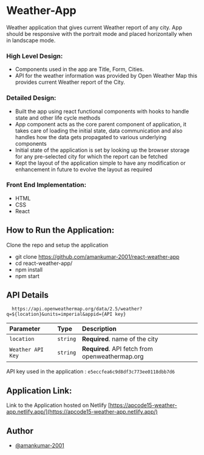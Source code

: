 
# Weather-App

Weather application that gives current Weather report of any city.
App should be responsive with the portrait mode and placed horizontally when in landscape mode.


### High Level Design:

- Components used in the app are Title, Form, Cities.
- API for the weather information was provided by Open Weather Map this provides current Weather report of the City.

### Detailed Design:

- Built the app using react functional components with hooks to handle state and other life cycle methods
- App component acts as the core parent component of application, it takes care of loading the initial state, data communication and also handles how the data gets propagated to various underlying components
- Initial state of the application is set by looking up the browser storage for any pre-selected city for which the report can be fetched
- Kept the layout of the application simple to have any modification or enhancement in future to evolve the layout as required

### Front End Implementation:

- HTML
- CSS
- React



## How to Run the Application:

Clone the repo and setup the application

- git clone https://github.com/amankumar-2001/react-weather-app
- cd react-weather-app/
- npm install
- npm start

## API Details

```
  https://api.openweathermap.org/data/2.5/weather?q=${location}&units=imperial&appid={API key}
```

| Parameter        | Type     | Description                       |
| :--------------  | :------- | :-------------------------------- |
| `location`       | `string` | **Required**. name of the city    |
| `Weather API Key`| `string` | **Required**. API fetch from openweathermap.org   |

API key used in the application : `e5eccfea6c9d8df3c773ee0118dbb7d6`



## Application Link:

Link to the Application hosted on Netlify [https://apcode15-weather-app.netlify.app/](https://apcode15-weather-app.netlify.app/)
## Author

- [@amankumar-2001](https://www.github.com/amankumar-2001)

